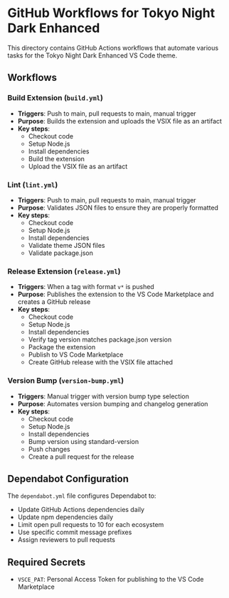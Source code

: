 # GitHub Workflows for Tokyo Night Dark Enhanced

This directory contains GitHub Actions workflows that automate various tasks for the Tokyo Night Dark Enhanced VS Code theme.

## Workflows

### Build Extension (`build.yml`)
- **Triggers**: Push to main, pull requests to main, manual trigger
- **Purpose**: Builds the extension and uploads the VSIX file as an artifact
- **Key steps**:
  - Checkout code
  - Setup Node.js
  - Install dependencies
  - Build the extension
  - Upload the VSIX file as an artifact

### Lint (`lint.yml`)
- **Triggers**: Push to main, pull requests to main, manual trigger
- **Purpose**: Validates JSON files to ensure they are properly formatted
- **Key steps**:
  - Checkout code
  - Setup Node.js
  - Install dependencies
  - Validate theme JSON files
  - Validate package.json

### Release Extension (`release.yml`)
- **Triggers**: When a tag with format `v*` is pushed
- **Purpose**: Publishes the extension to the VS Code Marketplace and creates a GitHub release
- **Key steps**:
  - Checkout code
  - Setup Node.js
  - Install dependencies
  - Verify tag version matches package.json version
  - Package the extension
  - Publish to VS Code Marketplace
  - Create GitHub release with the VSIX file attached

### Version Bump (`version-bump.yml`)
- **Triggers**: Manual trigger with version bump type selection
- **Purpose**: Automates version bumping and changelog generation
- **Key steps**:
  - Checkout code
  - Setup Node.js
  - Install dependencies
  - Bump version using standard-version
  - Push changes
  - Create a pull request for the release

## Dependabot Configuration

The `dependabot.yml` file configures Dependabot to:
- Update GitHub Actions dependencies daily
- Update npm dependencies daily
- Limit open pull requests to 10 for each ecosystem
- Use specific commit message prefixes
- Assign reviewers to pull requests

## Required Secrets

- `VSCE_PAT`: Personal Access Token for publishing to the VS Code Marketplace
